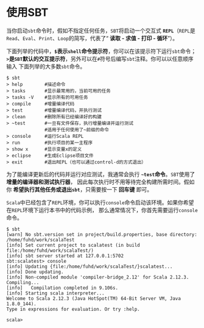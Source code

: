 使用SBT
===============================================================
当你启动`sbt`命令时，假如不指定任何任务，`SBT`将启动一个交互式 **`REPL`**（`REPL`是
`Read`、`Eval`、`Print`、`Loop`的简写，代表了“ **读取 - 求值 - 打印 - 循环**”）。

下面列举的代码中，**`$`表示`shell`命令提示符**，你可以在该提示符下运行`sbt`命令；
**`>`是`SBT`默认的交互提示符**，另外可以在`#`符号后编写`sbt`注释。你可以以任意顺序输入
下面列举的大多数`sbt`命令。
```shell
$ sbt
> help        #描述命令
> tasks       #显示最常用的，当前可用的任务
> tasks -V    #显示所有的可用任务
> compile     #增量编译代码
> test        #增量编译代码，并执行测试
> clean       #删除所有已经编译好的构建
> ~test       #一旦有文件保存，执行增量编译并运行测试
              #适用于任何使用了~前缀的命令
> console     #运行Scala REPL
> run         #执行项目的某一主程序
> show x      #显示变量x的定义
> eclipse     #生成Eclipse项目文件
> exit        #退出REPL（也可以通过control-d的方式退出）
```
为了能编译更新后的代码并运行对应测试，我通常会执行 **`~test`命令**。`SBT`使用了 **增量的编译器和测试执行器**，
因此每次执行时不用等待完全构建所需时间。假如你 **希望执行其他任务或退出`sbt`**，只需要按一下 **回车键** 即可。

`Scala`中已经包含了`REPL`环境，你可以执行`console`命令启动该环境。如果你希望在`REPL`环境下运行本书中的代码示例，
那么通常情况下，你首先需要运行`console`命令。
```shell
$ sbt
[warn] No sbt.version set in project/build.properties, base directory: /home/fuhd/work/scalaTest
[info] Set current project to scalatest (in build file:/home/fuhd/work/scalaTest/)
[info] sbt server started at 127.0.0.1:5702
sbt:scalatest> console
[info] Updating {file:/home/fuhd/work/scalaTest/}scalatest...
[info] Done updating.
[info] Non-compiled module 'compiler-bridge_2.12' for Scala 2.12.3. Compiling...
[info]   Compilation completed in 9.106s.
[info] Starting scala interpreter...
Welcome to Scala 2.12.3 (Java HotSpot(TM) 64-Bit Server VM, Java 1.8.0_144).
Type in expressions for evaluation. Or try :help.

scala>
```
